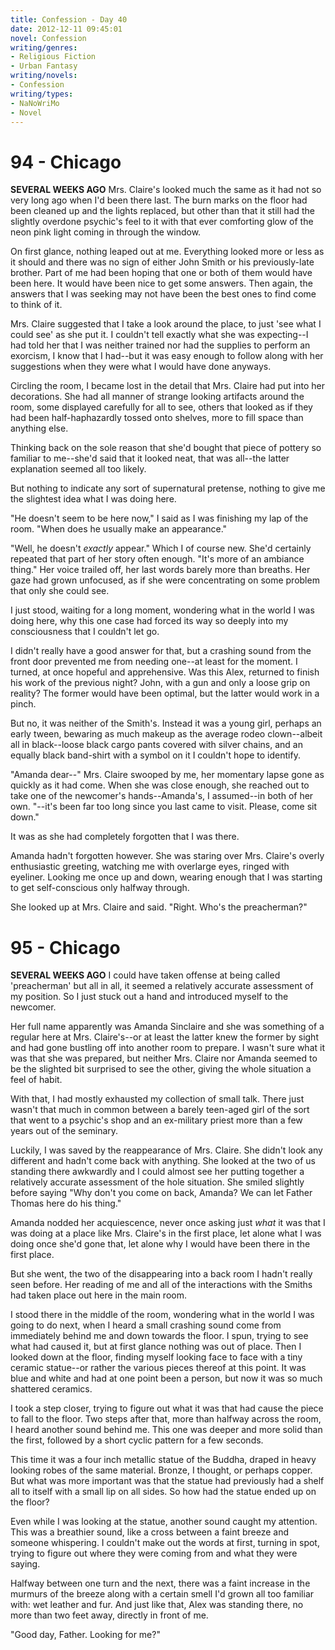 ```yaml
---
title: Confession - Day 40
date: 2012-12-11 09:45:01
novel: Confession
writing/genres:
- Religious Fiction
- Urban Fantasy
writing/novels:
- Confession
writing/types:
- NaNoWriMo
- Novel
---
```

# 94 - Chicago
**SEVERAL WEEKS AGO**
Mrs. Claire's looked much the same as it had not so very long ago when I'd been there last. The burn marks on the floor had been cleaned up and the lights replaced, but other than that it still had the slightly overdone psychic's feel to it with that ever comforting glow of the neon pink light coming in through the window.

<!--more-->

On first glance, nothing leaped out at me. Everything looked more or less as it should and there was no sign of either John Smith or his previously-late brother. Part of me had been hoping that one or both of them would have been here. It would have been nice to get some answers. Then again, the answers that I was seeking may not have been the best ones to find come to think of it.

Mrs. Claire suggested that I take a look around the place, to just 'see what I could see' as she put it. I couldn't tell exactly what she was expecting--I had told her that I was neither trained nor had the supplies to perform an exorcism, I know that I had--but it was easy enough to follow along with her suggestions when they were what I would have done anyways.

Circling the room, I became lost in the detail that Mrs. Claire had put into her decorations. She had all manner of strange looking artifacts around the room, some displayed carefully for all to see, others that looked as if they had been half-haphazardly tossed onto shelves, more to fill space than anything else.

Thinking back on the sole reason that she'd bought that piece of pottery so familiar to me--she'd said that it looked neat, that was all--the latter explanation seemed all too likely.

But nothing to indicate any sort of supernatural pretense, nothing to give me the slightest idea what I was doing here.

"He doesn't seem to be here now," I said as I was finishing my lap of the room. "When does he usually make an appearance."

"Well, he doesn't *exactly* appear." Which I of course new. She'd certainly repeated that part of her story often enough. "It's more of an ambiance thing." Her voice trailed off, her last words barely more than breaths. Her gaze had grown unfocused, as if she were concentrating on some problem that only she could see.

I just stood, waiting for a long moment, wondering what in the world I was doing here, why this one case had forced its way so deeply into my consciousness that I couldn't let go.

I didn't really have a good answer for that, but a crashing sound from the front door prevented me from needing one--at least for the moment. I turned, at once hopeful and apprehensive. Was this Alex, returned to finish his work of the previous night? John, with a gun and only a loose grip on reality? The former would have been optimal, but the latter would work in a pinch.

But no, it was neither of the Smith's. Instead it was a young girl, perhaps an early tween, bewaring as much makeup as the average rodeo clown--albeit all in black--loose black cargo pants covered with silver chains, and an equally black band-shirt with a symbol on it I couldn't hope to identify.

"Amanda dear--" Mrs. Claire swooped by me, her momentary lapse gone as quickly as it had come. When she was close enough, she reached out to take one of the newcomer's hands--Amanda's, I assumed--in both of her own. "--it's been far too long since you last came to visit. Please, come sit down."

It was as she had completely forgotten that I was there.

Amanda hadn't forgotten however. She was staring over Mrs. Claire's overly enthusiastic greeting, watching me with overlarge eyes, ringed with eyeliner. Looking me once up and down, wearing enough that I was starting to get self-conscious only halfway through.

She looked up at Mrs. Claire and said. "Right. Who's the preacherman?"
# 95 - Chicago
**SEVERAL WEEKS AGO**
I could have taken offense at being called 'preacherman' but all in all, it seemed a relatively accurate assessment of my position. So I just stuck out a hand and introduced myself to the newcomer.

Her full name apparently was Amanda Sinclaire and she was something of a regular here at Mrs. Claire's--or at least the latter knew the former by sight and had gone bustling off into another room to prepare. I wasn't sure what it was that she was prepared, but neither Mrs. Claire nor Amanda seemed to be the slighted bit surprised to see the other, giving the whole situation a feel of habit.

With that, I had mostly exhausted my collection of small talk. There just wasn't that much in common between a barely teen-aged girl of the sort that went to a psychic's shop and an ex-military priest more than a few years out of the seminary.

Luckily, I was saved by the reappearance of Mrs. Claire. She didn't look any different and hadn't come back with anything. She looked at the two of us standing there awkwardly and I could almost see her putting together a relatively accurate assessment of the hole situation. She smiled slightly before saying "Why don't you come on back, Amanda? We can let Father Thomas here do his thing."

Amanda nodded her acquiescence, never once asking just *what* it was that I was doing at a place like Mrs. Claire's in the first place, let alone what I was doing once she'd gone that, let alone why I would have been there in the first place.

But she went, the two of the disappearing into a back room I hadn't really seen before. Her reading of me and all of the interactions with the Smiths had taken place out here in the main room.

I stood there in the middle of the room, wondering what in the world I was going to do next, when I heard a small crashing sound come from immediately behind me and down towards the floor. I spun, trying to see what had caused it, but at first glance nothing was out of place. Then I looked down at the floor, finding myself looking face to face with a tiny ceramic statue--or rather the various pieces thereof at this point. It was blue and white and had at one point been a person, but now it was so much shattered ceramics.

I took a step closer, trying to figure out what it was that had cause the piece to fall to the floor. Two steps after that, more than halfway across the room, I heard another sound behind me. This one was deeper and more solid than the first, followed by a short cyclic pattern for a few seconds.

This time it was a four inch metallic statue of the Buddha, draped in heavy looking robes of the same material. Bronze, I thought, or perhaps copper. But what was more important was that the statue had previously had a shelf all to itself with a small lip on all sides. So how had the statue ended up on the floor?

Even while I was looking at the statue, another sound caught my attention. This was a breathier sound, like a cross between a faint breeze and someone whispering. I couldn't make out the words at first, turning in spot, trying to figure out where they were coming from and what they were saying.

Halfway between one turn and the next, there was a faint increase in the murmurs of the breeze along with a certain smell I'd grown all too familiar with: wet leather and fur. And just like that, Alex was standing there, no more than two feet away, directly in front of me.

"Good day, Father. Looking for me?"
